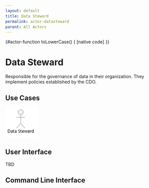 ```yaml
---
layout: default
title: Data Steward
permalink: actor-datasteward
parent: All Actors
---
```


{#actor-function toLowerCase() { [native code] }}

# Data Steward

Responsible for the governance of data in their organization. They implement policies established by the CDO.



## Use Cases



![Use Case Diagram](./UseCase.png)

## User Interface
TBD

## Command Line Interface

